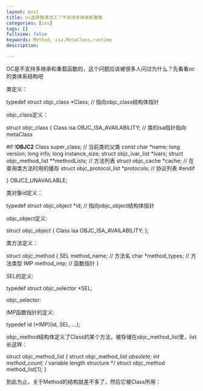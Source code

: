 ```yaml
---
layout: post
title: oc选择做清洁工？不支持多继承和重载
categories: [ios]
tags: []
fullview: false
keywords: Method, isa,MetaClass,runtime
description:

---
```


OC是不支持多继承和重载函数的，这个问题应该被很多人问过为什么？先看看oc的类体系结构吧

类定义：

typedef struct objc_class *Class; // 指向objc_class结构体指针

objc_class定义：

struct objc_class {
    Class isa  OBJC_ISA_AVAILABILITY; // 类的isa指针指向metaClass

#if !__OBJC2__
    Class super_class; // 当前类的父类
    const char *name;
    long version;
    long info;
    long instance_size;
    struct objc_ivar_list *ivars;
    struct objc_method_list **methodLists; // 方法列表
    struct objc_cache *cache; // 在查询类方法时用的缓存
    struct objc_protocol_list *protocols; // 协议列表
#endif

} OBJC2_UNAVAILABLE;

类对象id定义：

typedef struct objc_object *id; // 指向objc_object结构体指针

objc_object定义:

struct objc_object {
    Class isa  OBJC_ISA_AVAILABILITY;
};



类方法定义：

struct objc_method {
    SEL method_name; // 方法名
    char *method_types; // 方法类型
    IMP method_imp; // 函数指针
}

SEL的定义:

typedef struct objc_selector *SEL;

objc_selector:



IMP函数指针的定义:

typedef id (*IMP)(id, SEL, ...);



objc_method结构体定义了Class的某个方法，被存储在objc_method_list里，list长这样：

struct objc_method_list {
    struct objc_method_list *obsolete;
    int method_count;
    /* variable length structure */
    struct objc_method method_list[1];
}

到此为止，关于Method的结构就差不多了，然后它被Class所用：



